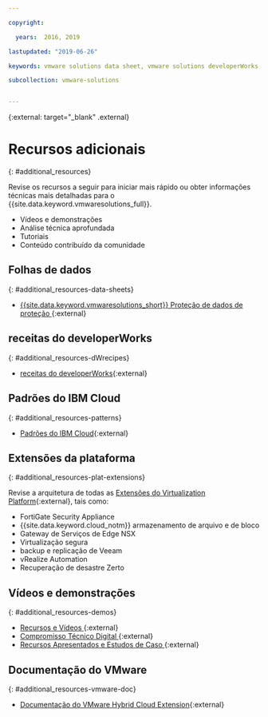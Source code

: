 ```yaml
---

copyright:

  years:  2016, 2019

lastupdated: "2019-06-26"

keywords: vmware solutions data sheet, vmware solutions developerWorks, vmware solutions video

subcollection: vmware-solutions


---
```


{:external: target="_blank" .external}

# Recursos adicionais
{: #additional_resources}

Revise os recursos a seguir para iniciar mais rápido ou obter informações técnicas mais detalhadas para o {{site.data.keyword.vmwaresolutions_full}}.
* Vídeos e demonstrações
* Análise técnica aprofundada
* Tutoriais
* Conteúdo contribuído da comunidade

## Folhas de dados
{: #additional_resources-data-sheets}

* [{{site.data.keyword.vmwaresolutions_short}}  Proteção de dados de proteção ](https://www.ibm.com/software/reports/compatibility/clarity-reports/report/html/softwareReqsForProduct?deliverableId=236C87407E7411E6BA51E79BE9476040){:external}

## receitas do developerWorks
{: #additional_resources-dWrecipes}

* [receitas do developerWorks](https://developer.ibm.com/recipes/tutorials/?s=VMware+Solutions){:external}

## Padrões do IBM Cloud
{: #additional_resources-patterns}

* [Padrões do IBM Cloud](https://ibmcloudpatterns.mybluemix.net/#862581F800007C53/862581F800007DD5/862581D000837B23){:external}

## Extensões da plataforma
{: #additional_resources-plat-extensions}

Revise a arquitetura de todas as [Extensões
do Virtualization Platform](https://www.ibm.com/cloud/garage/architectures/virtualizationArchitecture/allvirtualizationextensions){:external}, tais como:
* FortiGate Security Appliance
* {{site.data.keyword.cloud_notm}}  armazenamento de arquivo e de bloco
* Gateway de Serviços de Edge NSX
* Virtualização segura
* backup e replicação de Veeam
* vRealize Automation
* Recuperação de desastre Zerto

## Vídeos e demonstrações
{: #additional_resources-demos}

* [ Recursos e Vídeos ](https://www.ibm.com/cloud/garage/architectures/virtualizationArchitecture/resources){:external}
* [ Compromisso Técnico Digital ](https://ibm-dte.mybluemix.net/vmware){:external}
* [ Recursos Apresentados e Estudos de Caso ](https://www.ibm.com/cloud/vmware/resources){:external}

## Documentação do VMware
{: #additional_resources-vmware-doc}

* [Documentação do VMware Hybrid Cloud Extension](https://cloud.vmware.com/vmware-hcx/resources){:external}
